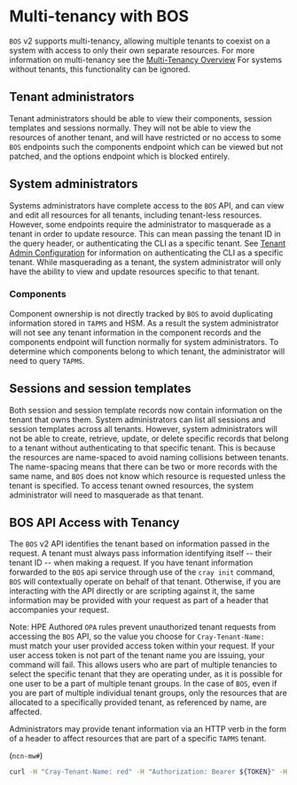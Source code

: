 # Multi-tenancy with BOS

`BOS` v2 supports multi-tenancy, allowing multiple tenants to coexist on a system with access to only their own separate
resources. For more information on multi-tenancy see the [Multi-Tenancy Overview](../multi-tenancy/Overview.md) For
systems without tenants, this functionality can be ignored.

## Tenant administrators

Tenant administrators should be able to view their components, session templates and sessions normally. They will not be able to
view the resources of another tenant, and will have restricted or no access to some `BOS` endpoints such the components
endpoint which can be viewed but not patched, and the options endpoint which is blocked entirely.

## System administrators

Systems administrators have complete access to the `BOS` API, and can view and edit all resources for all tenants, including
tenant-less resources. However, some endpoints require the administrator to masquerade as a tenant in order to update resource.
This can mean passing the tenant ID in the query header, or authenticating the CLI as a specific tenant.
See [Tenant Admin Configuration](../multi-tenancy/TenantAdminConfig.md) for information on authenticating the CLI as a
specific tenant. While masquerading as a tenant, the system administrator will only have the ability to view and update
resources specific to that tenant.

### Components

Component ownership is not directly tracked by `BOS` to avoid duplicating information stored in `TAPMS` and HSM. As a result
the system administrator will not see any tenant information in the component records and the components endpoint will function
normally for system administrators. To determine which components belong to which tenant, the administrator will need to query `TAPMS`.

## Sessions and session templates

Both session and session template records now contain information on the tenant that owns them. System administrators can list
all sessions and session templates across all tenants. However, system administrators will not be able to create, retrieve,
update, or delete specific records that belong to a tenant without authenticating to that specific tenant. This is
because the resources are name-spaced to avoid naming collisions between tenants. The name-spacing means that there can
be two or more records with the same name, and `BOS` does not know which resource is requested unless the tenant is
specified. To access tenant owned resources, the system administrator will need to masquerade as that tenant.

## BOS API Access with Tenancy

The `BOS` v2 API identifies the tenant based on information passed in the request. A tenant must always pass information 
identifying itself -- their tenant ID -- when making a request. If you have tenant information forwarded to the `BOS`
api service through use of the `cray init` command, `BOS` will contextually operate on behalf of that tenant. Otherwise, 
if you are interacting with the API directly or are scripting against it, the same information may be provided with your
request as part of a header that accompanies your request.

Note: HPE Authored `OPA` rules prevent unauthorized tenant requests from accessing the `BOS` API, so the value you 
choose for `Cray-Tenant-Name: ` must match your user provided access token within your request. If your user access 
token is not part of the tenant name you are issuing, your command will fail. This allows users who are part of multiple
tenancies to select the specific tenant that they are operating under, as it is possible for one user to be a part of 
multiple tenant groups. In the case of `BOS`, even if you are part of multiple individual tenant groups, only the 
resources that are allocated to a specifically provided tenant, as referenced by name, are affected.

Administrators may provide tenant information via an HTTP verb in the form of a header to affect resources
that are part of a specific `TAPMS` tenant.

(`ncn-mw#`) 

```bash
curl -H "Cray-Tenant-Name: red" -H "Authorization: Bearer ${TOKEN}" -H 'Content-Type: application/json' https://api-gw-service-nmn.local/apis/bos/v2/components/
```

